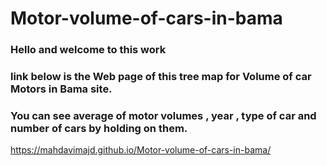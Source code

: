 # Motor-volume-of-cars-in-bama
### Hello and welcome to this work 
### link below is the Web page of this tree map for Volume of car Motors in Bama site.
### You can see average of motor volumes , year , type of car and number of cars by holding on them.
https://mahdavimajd.github.io/Motor-volume-of-cars-in-bama/
